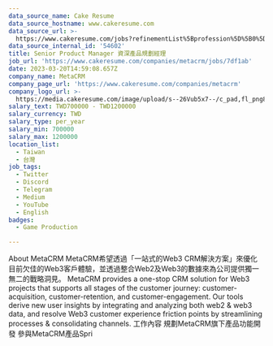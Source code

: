 ```yaml
---
data_source_name: Cake Resume
data_source_hostname: www.cakeresume.com
data_source_url: >-
  https://www.cakeresume.com/jobs?refinementList%5Bprofession%5D%5B0%5D=game-production&range%5Bsalary_range%5D%5Bmin%5D=1000000
data_source_internal_id: '54602'
title: Senior Product Manager 資深產品規劃經理
job_url: 'https://www.cakeresume.com/companies/metacrm/jobs/7df1ab'
date: 2023-03-20T14:59:08.657Z
company_name: MetaCRM
company_page_url: 'https://www.cakeresume.com/companies/metacrm'
company_logo_url: >-
  https://media.cakeresume.com/image/upload/s--26Vub5x7--/c_pad,fl_png8,h_200,w_200/v1677035061/yg04r4zw9clyfuzpo8td.png
salary_text: TWD700000 - TWD1200000
salary_currency: TWD
salary_type: per_year
salary_min: 700000
salary_max: 1200000
location_list:
  - Taiwan
  - 台灣
job_tags:
  - Twitter
  - Discord
  - Telegram
  - Medium
  - YouTube
  - English
badges:
  - Game Production

---
```


About MetaCRM MetaCRM希望透過「一站式的Web3 CRM解決方案」來優化目前欠佳的Web3客戶體驗，並透過整合Web2及Web3的數據來為公司提供獨一無二的戰略洞見。 MetaCRM provides a one-stop CRM solution for Web3 projects that supports all stages of the customer journey: customer-acquisition, customer-retention, and customer-engagement. Our tools derive new user insights by integrating and analyzing both web2 & web3 data, and resolve Web3 customer experience friction points by streamlining processes & consolidating channels. 工作內容 規劃MetaCRM旗下產品功能開發 參與MetaCRM產品Spri